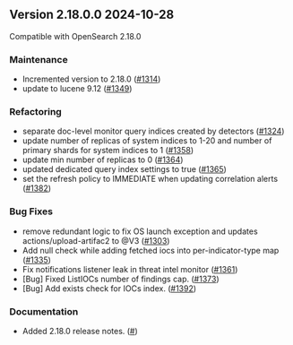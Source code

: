 ## Version 2.18.0.0 2024-10-28

Compatible with OpenSearch 2.18.0

### Maintenance
* Incremented version to 2.18.0 ([#1314](https://github.com/opensearch-project/security-analytics/pull/1314))
* update to lucene 9.12 ([#1349](https://github.com/opensearch-project/security-analytics/pull/1349))

### Refactoring
* separate doc-level monitor query indices created by detectors ([#1324](https://github.com/opensearch-project/security-analytics/pull/1324))
* update number of replicas of system indices to 1-20 and number of primary shards for system indices to 1 ([#1358](https://github.com/opensearch-project/security-analytics/pull/1358))
* update min number of replicas to 0 ([#1364](https://github.com/opensearch-project/security-analytics/pull/1364))
* updated dedicated query index settings to true ([#1365](https://github.com/opensearch-project/security-analytics/pull/1365))
* set the refresh policy to IMMEDIATE when updating correlation alerts ([#1382](https://github.com/opensearch-project/security-analytics/pull/1382))

### Bug Fixes
* remove redundant logic to fix OS launch exception and updates actions/upload-artifac2 to @V3 ([#1303](https://github.com/opensearch-project/security-analytics/pull/1303))
* Add null check while adding fetched iocs into per-indicator-type map ([#1335](https://github.com/opensearch-project/security-analytics/pull/1335))
* Fix notifications listener leak in threat intel monitor ([#1361](https://github.com/opensearch-project/security-analytics/pull/1361))
* [Bug] Fixed ListIOCs number of findings cap. ([#1373](https://github.com/opensearch-project/security-analytics/pull/1373))
* [Bug] Add exists check for IOCs index. ([#1392](https://github.com/opensearch-project/security-analytics/pull/1392))

### Documentation
* Added 2.18.0 release notes. ([#]())